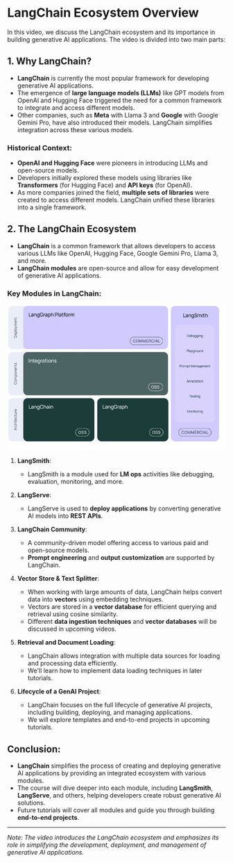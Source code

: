 # LangChain Ecosystem Overview

In this video, we discuss the LangChain ecosystem and its importance in building generative AI applications. The video is divided into two main parts:

## 1. Why LangChain?

- **LangChain** is currently the most popular framework for developing generative AI applications.
- The emergence of **large language models (LLMs)** like GPT models from OpenAI and Hugging Face triggered the need for a common framework to integrate and access different models.
- Other companies, such as **Meta** with Llama 3 and **Google** with Google Gemini Pro, have also introduced their models. LangChain simplifies integration across these various models.

### Historical Context:

- **OpenAI and Hugging Face** were pioneers in introducing LLMs and open-source models.
- Developers initially explored these models using libraries like **Transformers** (for Hugging Face) and **API keys** (for OpenAI).
- As more companies joined the field, **multiple sets of libraries** were created to access different models. LangChain unified these libraries into a single framework.

## 2. The LangChain Ecosystem

- **LangChain** is a common framework that allows developers to access various LLMs like OpenAI, Hugging Face, Google Gemini Pro, Llama 3, and more.
- **LangChain modules** are open-source and allow for easy development of generative AI applications.

### Key Modules in LangChain:

![alt text](<Screenshot 2024-12-19 192817.png>)

1. **LangSmith**:
   - LangSmith is a module used for **LM ops** activities like debugging, evaluation, monitoring, and more.
2. **LangServe**:
   - LangServe is used to **deploy applications** by converting generative AI models into **REST APIs**.
3. **LangChain Community**:

   - A community-driven model offering access to various paid and open-source models.
   - **Prompt engineering** and **output customization** are supported by LangChain.

4. **Vector Store & Text Splitter**:

   - When working with large amounts of data, LangChain helps convert data into **vectors** using embedding techniques.
   - Vectors are stored in a **vector database** for efficient querying and retrieval using cosine similarity.
   - Different **data ingestion techniques** and **vector databases** will be discussed in upcoming videos.

5. **Retrieval and Document Loading**:

   - LangChain allows integration with multiple data sources for loading and processing data efficiently.
   - We'll learn how to implement data loading techniques in later tutorials.

6. **Lifecycle of a GenAI Project**:
   - LangChain focuses on the full lifecycle of generative AI projects, including building, deploying, and managing applications.
   - We will explore templates and end-to-end projects in upcoming tutorials.

## Conclusion:

- **LangChain** simplifies the process of creating and deploying generative AI applications by providing an integrated ecosystem with various modules.
- The course will dive deeper into each module, including **LangSmith**, **LangServe**, and others, helping developers create robust generative AI solutions.
- Future tutorials will cover all modules and guide you through building **end-to-end projects**.

---

_Note: The video introduces the LangChain ecosystem and emphasizes its role in simplifying the development, deployment, and management of generative AI applications._
